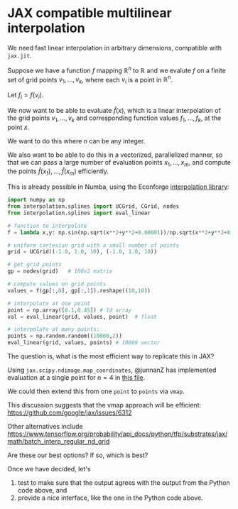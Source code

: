 # JAX compatible multilinear interpolation

We need fast linear interpolation in arbitrary dimensions, compatible with
`jax.jit`.

Suppose we have a function $f$ mapping $\mathbb R^n$ to $\mathbb R$ and we evalute $f$ on a
finite set of grid points $v_1, \ldots, v_k$, where each $v_i$ is a point in
$\mathbb R^n$.  

Let $f_i = f(v_i)$.

We now want to be able to evaluate $\hat f(x)$, which is a linear interpolation
of the grid points $v_1, \ldots, v_k$ and corresponding function values 
$f_1, \ldots, f_k$, at the point $x$.

We want to do this where $n$ can be any integer.

We also want to be able to do this in a vectorized, parallelized manner, so that
we can pass a large number of evaluation points $x_1, \ldots, x_m$, and compute
the points $\hat f(x_1), \ldots, \hat f(x_m)$ efficiently.

This is already possible in Numba, using the Econforge
[interpolation library](https://www.econforge.org/interpolation.py/):


```python
import numpy as np
from interpolation.splines import UCGrid, CGrid, nodes
from interpolation.splines import eval_linear

# function to interpolate
f = lambda x,y: np.sin(np.sqrt(x**2+y**2+0.00001))/np.sqrt(x**2+y**2+0.00001)

# uniform cartesian grid with a small number of points
grid = UCGrid((-1.0, 1.0, 10), (-1.0, 1.0, 10))

# get grid points
gp = nodes(grid)   # 100x2 matrix

# compute values on grid points
values = f(gp[:,0], gp[:,1]).reshape((10,10))

# interpolate at one point
point = np.array([0.1,0.45]) # 1d array
val = eval_linear(grid, values, point)  # float

# interpolate at many points:
points = np.random.random((10000,2))
eval_linear(grid, values, points) # 10000 vector
```

The question is, what is the most efficient way to replicate this in JAX?

Using `jax.scipy.ndimage.map_coordinates`, @junnanZ has implemented evaluation at a single point for $n=4$ in [this file](https://github.com/jstac/sdfs_via_autodiff/blob/main/code/ssy/continuous_junnan/utils.py).

We could then extend this from one `point` to `points` via `vmap`.

This discussion suggests that the vmap approach will be efficient: https://github.com/google/jax/issues/6312

Other alternatives include https://www.tensorflow.org/probability/api_docs/python/tfp/substrates/jax/math/batch_interp_regular_nd_grid

Are these our best options?  If so, which is best?

Once we have decided, let's 

1. test to make sure that the output agrees with the output from the Python code
   above, and
1. provide a nice interface, like the one in the Python code above.
